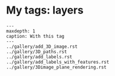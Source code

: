 # My tags: layers

```{toctree}
---
maxdepth: 1
caption: With this tag
---
../gallery/add_3D_image.rst
../gallery/3D_paths.rst
../gallery/add_labels.rst
../gallery/add_labels_with_features.rst
../gallery/3Dimage_plane_rendering.rst
```
